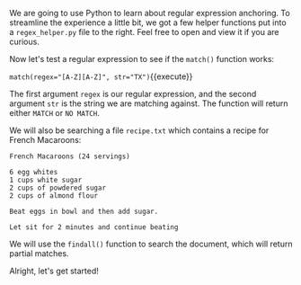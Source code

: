 
We are going to use Python to learn about regular expression anchoring. To streamline the experience a little bit, we got a few helper functions put into a `regex_helper.py` file to the right. Feel free to open and view it if you are curious. 

Now let's test a regular expression to see if the `match()` function works: 

`match(regex="[A-Z][A-Z]", str="TX")`{{execute}}

The first argument `regex` is our regular expression, and the second argument `str` is the string we are matching against. The function will return either `MATCH` or `NO MATCH`. 

We will also be searching a file `recipe.txt` which contains a recipe for French Macaroons: 

```
French Macaroons (24 servings)

6 egg whites
1 cups white sugar
2 cups of powdered sugar
2 cups of almond flour

Beat eggs in bowl and then add sugar.

Let sit for 2 minutes and continue beating
```

We will use the `findall()` function to search the document, which will return partial matches. 


Alright, let's get started!